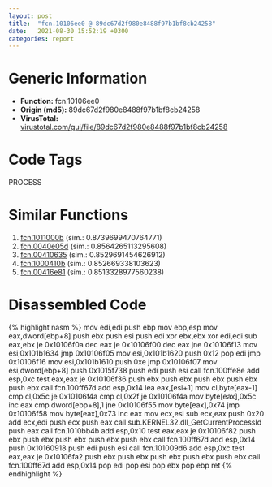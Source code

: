 ```yaml
---
layout: post
title:  "fcn.10106ee0 @ 89dc67d2f980e8488f97b1bf8cb24258"
date:   2021-08-30 15:52:19 +0300
categories: report
---
```


# Generic Information
- **Function:** fcn.10106ee0
- **Origin (md5):** 89dc67d2f980e8488f97b1bf8cb24258
- **VirusTotal:** [virustotal.com/gui/file/89dc67d2f980e8488f97b1bf8cb24258][virustotal_ref]

# Code Tags
<span class="tag" id="PROCESS">PROCESS</span>


# Similar Functions

1. [fcn.1011000b][similar_1_ref] (sim.: 0.8739699470764771)
2. [fcn.0040e05d][similar_2_ref] (sim.: 0.8564265113295608)
3. [fcn.00410635][similar_3_ref] (sim.: 0.8529691454626912)
4. [fcn.1000410b][similar_4_ref] (sim.: 0.852669338103623)
5. [fcn.00416e81][similar_5_ref] (sim.: 0.8513328977560238)


# Disassembled Code

{% highlight nasm %}
mov edi,edi
push ebp
mov ebp,esp
mov eax,dword[ebp+8]
push ebx
push esi
push edi
xor ebx,ebx
xor edi,edi
sub eax,ebx
je 0x10106f0a
dec eax
je 0x10106f00
dec eax
jne 0x10106f13
mov esi,0x101b1634
jmp 0x10106f05
mov esi,0x101b1620
push 0x12
pop edi
jmp 0x10106f16
mov esi,0x101b1610
push 0xe
jmp 0x10106f07
mov esi,dword[ebp+8]
push 0x1015f738
push edi
push esi
call fcn.100ffe8e
add esp,0xc
test eax,eax
je 0x10106f36
push ebx
push ebx
push ebx
push ebx
push ebx
call fcn.100ff67d
add esp,0x14
lea eax,[esi+1]
mov cl,byte[eax-1]
cmp cl,0x5c
je 0x10106f4a
cmp cl,0x2f
je 0x10106f4a
mov byte[eax],0x5c
inc eax
cmp dword[ebp+8],1
jne 0x10106f55
mov byte[eax],0x74
jmp 0x10106f58
mov byte[eax],0x73
inc eax
mov ecx,esi
sub ecx,eax
push 0x20
add ecx,edi
push ecx
push eax
call sub.KERNEL32.dll_GetCurrentProcessId
push eax
call fcn.1010bb4b
add esp,0x10
test eax,eax
je 0x10106f82
push ebx
push ebx
push ebx
push ebx
push ebx
call fcn.100ff67d
add esp,0x14
push 0x10160918
push edi
push esi
call fcn.101009d6
add esp,0xc
test eax,eax
je 0x10106fa2
push ebx
push ebx
push ebx
push ebx
push ebx
call fcn.100ff67d
add esp,0x14
pop edi
pop esi
pop ebx
pop ebp
ret 
{% endhighlight %}


[similar_1_ref]: /report/fcn.1011000b@89dc67d2f980e8488f97b1bf8cb24258
[similar_2_ref]: /report/fcn.0040e05d@883dfc165005908f8666e487fe529d8c
[similar_3_ref]: /report/fcn.00410635@4643b8f5a3d13e435a65fc553546b71e
[similar_4_ref]: /report/fcn.1000410b@dc3e2cdf680078d293de3e2d92ba613c
[similar_5_ref]: /report/fcn.00416e81@e16f74a2849182d98050864255e902f8
[virustotal_ref]: https://www.virustotal.com/gui/file/89dc67d2f980e8488f97b1bf8cb24258